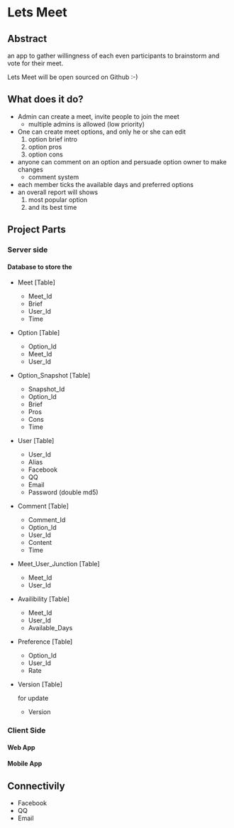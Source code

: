 # Lets Meet #

## Abstract ##

an app to gather willingness of each even participants to brainstorm and vote for their meet.

Lets Meet will be open sourced on Github :-) 



## What does it do? ##

- Admin can create a meet, invite people to join the meet
  - multiple admins is allowed (low priority)
- One can create meet options, and only he or she can edit
  1. option brief intro
  2. option pros
  3. option cons
- anyone can comment on an option and persuade option owner to make changes
  - comment system
- each member ticks the available days and preferred options
- an overall report will shows
  1. most popular option 
  2. and its best time

## Project Parts ##

### Server side ###

#### Database to store the ####



- Meet [Table]
  - Meet_Id
  - Brief
  - User_Id
  - Time

- Option [Table] 
  - Option_Id
  - Meet_Id
  - User_Id

- Option_Snapshot [Table]
  - Snapshot_Id
  - Option_Id
  - Brief
  - Pros
  - Cons
  - Time

- User [Table]
  - User_Id
  - Alias
  - Facebook
  - QQ
  - Email
  - Password (double md5)


- Comment [Table]
  - Comment_Id
  - Option_Id
  - User_Id
  - Content
  - Time

- Meet_User_Junction [Table]
  - Meet_Id
  - User_Id

- Availibility [Table]
  - Meet_Id
  - User_Id
  - Available_Days

- Preference [Table]
  - Option_Id
  - User_Id
  - Rate

- Version [Table]
  
  for update
  - Version

### Client Side ###
#### Web App
#### Mobile App

## Connectivily ##
- Facebook
- QQ
- Email

